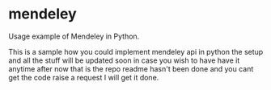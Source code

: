 # mendeley
Usage example of Mendeley  in Python.

This is a sample how you could implement mendeley api in python the setup and all the
stuff will be updated soon in case you wish to have have it anytime after now that is
the repo readme hasn't been done and you cant get the code raise a request I will get it
done.
